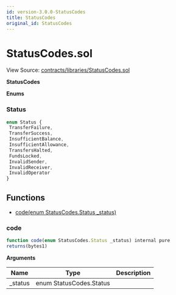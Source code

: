 ```yaml
---
id: version-3.0.0-StatusCodes
title: StatusCodes
original_id: StatusCodes
---
```


# StatusCodes.sol

View Source: [contracts/libraries/StatusCodes.sol](../../../contracts/libraries/StatusCodes.sol)

**StatusCodes**

**Enums**
### Status

```js
enum Status {
 TransferFailure,
 TransferSuccess,
 InsufficientBalance,
 InsufficientAllowance,
 TransfersHalted,
 FundsLocked,
 InvalidSender,
 InvalidReceiver,
 InvalidOperator
}
```

## Functions

- [code(enum StatusCodes.Status _status)](#code)

### code

```js
function code(enum StatusCodes.Status _status) internal pure
returns(bytes1)
```

**Arguments**

| Name        | Type           | Description  |
| ------------- |------------- | -----|
| _status | enum StatusCodes.Status |  | 

